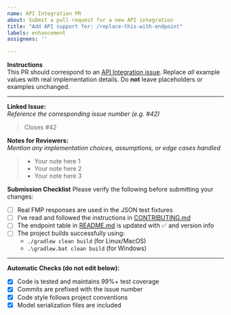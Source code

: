 ```yaml
---
name: API Integration PR
about: Submit a pull request for a new API integration
title: "Add API support for: /replace-this-with-endpoint"
labels: enhancement
assignees: ''

---
```


**Instructions**  
This PR should correspond to an [API Integration issue](https://github.com/sorndotdev/fmp4j/issues).
Replace *all* example values with real implementation details. Do **not** leave placeholders or examples unchanged.

---

**Linked Issue:**  
*Reference the corresponding issue number (e.g. #42)*

> Closes #42

**Notes for Reviewers:**  
*Mention any implementation choices, assumptions, or edge cases handled*

> - Your note here 1
> - Your note here 2
> - Your note here 3

**Submission Checklist**
Please verify the following before submitting your changes:

* [ ] Real FMP responses are used in the JSON test fixtures
* [ ] I’ve read and followed the instructions in [CONTRIBUTING.md](../../docs/CONTRIBUTING.md)
* [ ] The endpoint table in [README.md](../../docs/README.md) is updated with ✅ and version info
* [ ] The project builds successfully using:
    * `./gradlew clean build` (for Linux/MacOS)
    * `.\gradlew.bat clean build` (for Windows)

---

**Automatic Checks (do not edit below):**

* [x] Code is tested and maintains 99%+ test coverage
* [x] Commits are prefixed with the issue number
* [x] Code style follows project conventions
* [x] Model serialization files are included